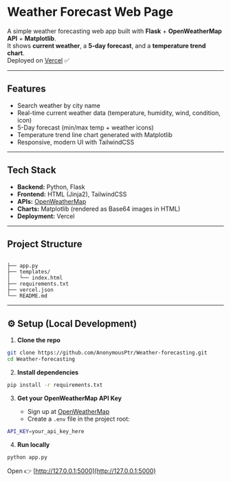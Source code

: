 # Weather Forecast Web Page

A simple weather forecasting web app built with **Flask** + **OpenWeatherMap API** + **Matplotlib**.  
It shows **current weather**, a **5-day forecast**, and a **temperature trend chart**.  
Deployed on [Vercel](https://weather-forecasting-psi-one.vercel.app/) ✅

---

## Features
- Search weather by city name  
- Real-time current weather data (temperature, humidity, wind, condition, icon)  
- 5-Day forecast (min/max temp + weather icons)  
- Temperature trend line chart generated with Matplotlib  
- Responsive, modern UI with TailwindCSS  

---

## Tech Stack
- **Backend:** Python, Flask  
- **Frontend:** HTML (Jinja2), TailwindCSS  
- **APIs:** [OpenWeatherMap](https://openweathermap.org/api)  
- **Charts:** Matplotlib (rendered as Base64 images in HTML)  
- **Deployment:** Vercel  

---

## Project Structure
```

├── app.py
├── templates/
│   └── index.html
├── requirements.txt
├── vercel.json
└── README.md

````

---

## ⚙️ Setup (Local Development)

1. **Clone the repo**
```bash
git clone https://github.com/AnonymousPtr/Weather-forecasting.git
cd Weather-forecasting
````

2. **Install dependencies**

```bash
pip install -r requirements.txt
```

3. **Get your OpenWeatherMap API Key**

   * Sign up at [OpenWeatherMap](https://openweathermap.org/api)
   * Create a `.env` file in the project root:

```bash
API_KEY=your_api_key_here
```

4. **Run locally**

```bash
python app.py
```

Open 👉 [http://127.0.0.1:5000](http://127.0.0.1:5000) 
